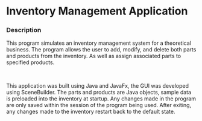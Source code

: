 # Inventory Management Application

<h3>Description</h3>
<p>This program simulates an inventory management system for a theoretical business. The program allows the user to add, modify, and delete both parts and products from the inventory. As well as assign associated parts to specified products.</p>
<br>
<p>This application was built using Java and JavaFx, the GUI was developed using SceneBuilder. The parts and products are Java objects, sample data is preloaded into the inventory at startup. Any changes made in the program are only saved within the session of the program being used. After exiting, any changes made to the inventory restart back to the default state.</p>
